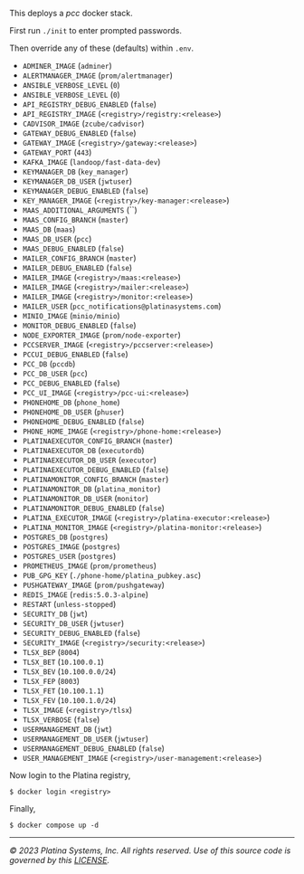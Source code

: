 This deploys a *pcc* docker stack.

First run `./init` to enter prompted passwords.

Then override any of these (defaults) within `.env`.

- `ADMINER_IMAGE` (`adminer`)
- `ALERTMANAGER_IMAGE` (`prom/alertmanager`)
- `ANSIBLE_VERBOSE_LEVEL` (`0`)
- `ANSIBLE_VERBOSE_LEVEL` (`0`)
- `API_REGISTRY_DEBUG_ENABLED` (`false`)
- `API_REGISTRY_IMAGE` (`<registry>/registry:<release>`)
- `CADVISOR_IMAGE` (`zcube/cadvisor`)
- `GATEWAY_DEBUG_ENABLED` (`false`)
- `GATEWAY_IMAGE` (`<registry>/gateway:<release>`)
- `GATEWAY_PORT` (`443`)
- `KAFKA_IMAGE` (`landoop/fast-data-dev`)
- `KEYMANAGER_DB` (`key_manager`)
- `KEYMANAGER_DB_USER` (`jwtuser`)
- `KEYMANAGER_DEBUG_ENABLED` (`false`)
- `KEY_MANAGER_IMAGE` (`<registry>/key-manager:<release>`)
- `MAAS_ADDITIONAL_ARGUMENTS` (``)
- `MAAS_CONFIG_BRANCH` (`master`)
- `MAAS_DB` (`maas`)
- `MAAS_DB_USER` (`pcc`)
- `MAAS_DEBUG_ENABLED` (`false`)
- `MAILER_CONFIG_BRANCH` (`master`)
- `MAILER_DEBUG_ENABLED` (`false`)
- `MAILER_IMAGE` (`<registry>/maas:<release>`)
- `MAILER_IMAGE` (`<registry>/mailer:<release>`)
- `MAILER_IMAGE` (`<registry>/monitor:<release>`)
- `MAILER_USER` (`pcc_notifications@platinasystems.com`)
- `MINIO_IMAGE` (`minio/minio`)
- `MONITOR_DEBUG_ENABLED` (`false`)
- `NODE_EXPORTER_IMAGE` (`prom/node-exporter`)
- `PCCSERVER_IMAGE` (`<registry>/pccserver:<release>`)
- `PCCUI_DEBUG_ENABLED` (`false`)
- `PCC_DB` (`pccdb`)
- `PCC_DB_USER` (`pcc`)
- `PCC_DEBUG_ENABLED` (`false`)
- `PCC_UI_IMAGE` (`<registry>/pcc-ui:<release>`)
- `PHONEHOME_DB` (`phone_home`)
- `PHONEHOME_DB_USER` (`phuser`)
- `PHONEHOME_DEBUG_ENABLED` (`false`)
- `PHONE_HOME_IMAGE` (`<registry>/phone-home:<release>`)
- `PLATINAEXECUTOR_CONFIG_BRANCH` (`master`)
- `PLATINAEXECUTOR_DB` (`executordb`)
- `PLATINAEXECUTOR_DB_USER` (`executor`)
- `PLATINAEXECUTOR_DEBUG_ENABLED` (`false`)
- `PLATINAMONITOR_CONFIG_BRANCH` (`master`)
- `PLATINAMONITOR_DB` (`platina_monitor`)
- `PLATINAMONITOR_DB_USER` (`monitor`)
- `PLATINAMONITOR_DEBUG_ENABLED` (`false`)
- `PLATINA_EXECUTOR_IMAGE` (`<registry>/platina-executor:<release>`)
- `PLATINA_MONITOR_IMAGE` (`<registry>/platina-monitor:<release>`)
- `POSTGRES_DB` (`postgres`)
- `POSTGRES_IMAGE` (`postgres`)
- `POSTGRES_USER` (`postgres`)
- `PROMETHEUS_IMAGE` (`prom/prometheus`)
- `PUB_GPG_KEY` (`./phone-home/platina_pubkey.asc`)
- `PUSHGATEWAY_IMAGE` (`prom/pushgateway`)
- `REDIS_IMAGE` (`redis:5.0.3-alpine`)
- `RESTART` (`unless-stopped`)
- `SECURITY_DB` (`jwt`)
- `SECURITY_DB_USER` (`jwtuser`)
- `SECURITY_DEBUG_ENABLED` (`false`)
- `SECURITY_IMAGE` (`<registry>/security:<release>`)
- `TLSX_BEP` (`8004`)
- `TLSX_BET` (`10.100.0.1`)
- `TLSX_BEV` (`10.100.0.0/24`)
- `TLSX_FEP` (`8003`)
- `TLSX_FET` (`10.100.1.1`)
- `TLSX_FEV` (`10.100.1.0/24`)
- `TLSX_IMAGE` (`<registry>/tlsx`)
- `TLSX_VERBOSE` (`false`)
- `USERMANAGEMENT_DB` (`jwt`)
- `USERMANAGEMENT_DB_USER` (`jwtuser`)
- `USERMANAGEMENT_DEBUG_ENABLED` (`false`)
- `USER_MANAGEMENT_IMAGE` (`<registry>/user-management:<release>`)

Now login to the Platina registry,

```console
$ docker login <registry>
```

Finally,

```console
$ docker compose up -d
```

---

*&copy; 2023 Platina Systems, Inc. All rights reserved.
Use of this source code is governed by this [LICENSE](./LICENSE).*
